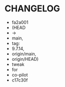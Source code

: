 # CHANGELOG

* fa2a001
* (HEAD
* ->
* main,
* tag:
* 9.7.14,
* origin/main,
* origin/HEAD)
* tweak
* for
* co-pilot
* c17c30f
